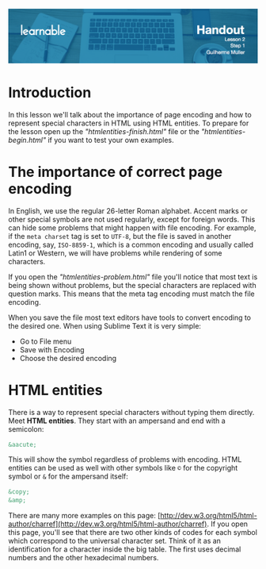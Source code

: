 ![](head-2.png)
# Introduction

In this lesson we'll talk about the importance of page encoding and how to represent special characters in HTML using HTML entities. To prepare for the lesson open up the *"htmlentities-finish.html"* file or the *"htmlentities-begin.html"* if you want to test your own examples.

# The importance of correct page encoding

In English, we use the regular 26-letter Roman alphabet. Accent marks or other special symbols are not used regularly, except for foreign words. This can hide some problems that might happen with file encoding. For example, if the `meta charset` tag is set to `UTF-8`, but the file is saved in another encoding, say, `ISO-8859-1`, which is a common encoding and usually called Latin1 or Western, we will have problems while rendering of some characters.

If you open the *"htmlentities-problem.html"* file you'll notice that most text is being shown without problems, but the special characters are replaced with question marks. This means that the meta tag encoding must match the file encoding.

When you save the file most text editors have tools to convert encoding to the desired one. When using Sublime Text it is very simple:

* Go to File menu
* Save with Encoding
* Choose the desired encoding

# HTML entities

There is a way to represent special characters without typing them directly. Meet **HTML entities**. They start with an ampersand and end with a semicolon:

```html
&aacute;
```

This will show the symbol regardless of problems with encoding. HTML entities can be used as well with other symbols like `©` for the copyright symbol or `&` for the ampersand itself:

```html
&copy;
&amp;
```

There are many more examples on this page: [http://dev.w3.org/html5/html-author/charref](http://dev.w3.org/html5/html-author/charref). If you open this page, you'll see that there are two other kinds of codes for each symbol which correspond to the universal character set. Think of it as an identification for a character inside the big table. The first uses decimal numbers and the other hexadecimal numbers.
